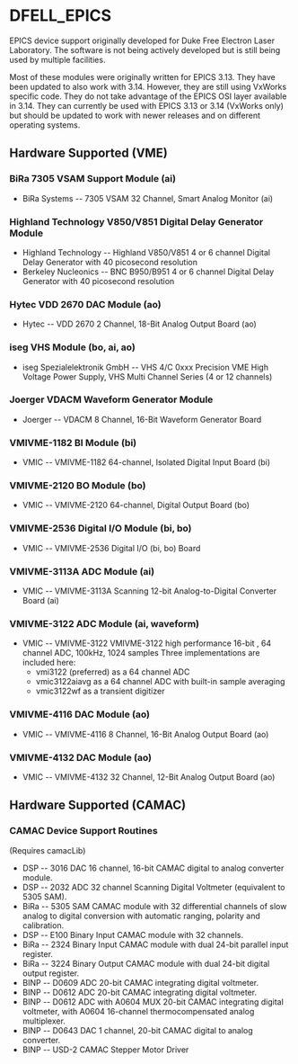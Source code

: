 # DFELL_EPICS

EPICS device support originally developed for Duke Free Electron
Laser Laboratory. The software is not being actively developed but
is still being used by multiple facilities.

Most of these modules were originally written for EPICS 3.13. They
have been updated to also work with 3.14. However, they are still
using VxWorks specific code. They do not take advantage of the EPICS
OSI layer available in 3.14. They can currently be used with EPICS
3.13 or 3.14 (VxWorks only) but should be updated to work with newer
releases and on different operating systems.

## Hardware Supported (VME)

### BiRa 7305 VSAM Support Module (ai)

* BiRa Systems -- 7305 VSAM 32 Channel, Smart Analog Monitor (ai)

### Highland Technology V850/V851 Digital Delay Generator Module

 * Highland Technology -- Highland V850/V851 4 or 6 channel Digital Delay Generator with 40 picosecond resolution
 * Berkeley Nucleonics -- BNC B950/B951 4 or 6 channel Digital Delay Generator with 40 picosecond resolution

### Hytec VDD 2670 DAC Module (ao)

* Hytec -- VDD 2670 2 Channel, 18-Bit Analog Output Board (ao)

### iseg VHS Module (bo, ai, ao)

 * iseg Spezialelektronik GmbH -- VHS 4/C 0xxx Precision VME High Voltage Power Supply, VHS Multi Channel Series (4 or 12 channels)

### Joerger VDACM Waveform Generator Module

 * Joerger -- VDACM 8 Channel, 16-Bit Waveform Generator Board

### VMIVME-1182 BI Module (bi)

 * VMIC -- VMIVME-1182 64-channel, Isolated Digital Input Board (bi)

### VMIVME-2120 BO Module (bo)

 * VMIC -- VMIVME-2120 64-channel, Digital Output Board (bo)

### VMIVME-2536 Digital I/O Module (bi, bo)

 * VMIC -- VMIVME-2536 Digital I/O (bi, bo) Board

### VMIVME-3113A ADC Module (ai)

 * VMIC -- VMIVME-3113A Scanning 12-bit Analog-to-Digital Converter Board (ai)

### VMIVME-3122 ADC Module (ai, waveform)

 * VMIC -- VMIVME-3122 VMIVME-3122 high performance 16-bit , 64 channel ADC, 100kHz, 1024 samples
 Three implementations are included here: 
   * vmi3122 (preferred) as a 64 channel ADC
   * vmic3122aiavg as a 64 channel ADC with built-in sample averaging
   * vmic3122wf as a transient digitizer

### VMIVME-4116 DAC Module (ao)

 * VMIC -- VMIVME-4116 8 Channel, 16-Bit Analog Output Board (ao)

### VMIVME-4132 DAC Module (ao)

 * VMIC -- VMIVME-4132 32 Channel, 12-Bit Analog Output Board (ao)
 
## Hardware Supported (CAMAC)

 ### CAMAC Device Support Routines 

(Requires camacLib)

 * DSP -- 3016 DAC
16 channel, 16-bit CAMAC digital to analog converter module.
 * DSP -- 2032 ADC
32 channel Scanning Digital Voltmeter (equivalent to 5305 SAM).
 * BiRa -- 5305 SAM
CAMAC module with 32 differential channels of slow analog to digital conversion with automatic ranging, polarity and calibration.
 * DSP --  E100 Binary Input
CAMAC module with 32 channels.
 * BiRa -- 2324 Binary Input
CAMAC module with dual 24-bit parallel input register.
 * BiRa -- 3224 Binary Output
CAMAC module with dual 24-bit digital output register.
 * BINP -- D0609 ADC
20-bit CAMAC integrating digital voltmeter.
 * BINP -- D0612 ADC
20-bit CAMAC integrating digital voltmeter.
 * BINP -- D0612 ADC with A0604 MUX
20-bit CAMAC integrating digital voltmeter, with A0604 16-channel thermocompensated analog multiplexer.
 * BINP -- D0643 DAC
1 channel, 20-bit CAMAC digital to analog converter.
 * BINP -- USD-2
CAMAC Stepper Motor Driver


